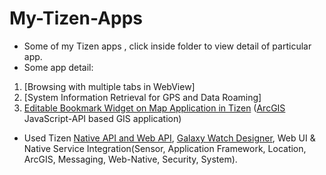 # My-Tizen-Apps
* Some of my Tizen apps , click inside folder to view detail of particular app.
* Some app detail:


1. [Browsing with multiple tabs in WebView]
2. [System Information Retrieval for GPS and Data Roaming]
3. [Editable Bookmark Widget on Map Application in Tizen](https://web.archive.org/web/20200812124246/https:/developer.tizen.org/community/tip-tech/editable-bookmark-widget-on-map-application-tizen) ([ArcGIS](https://web.archive.org/web/20220123023157/https:/developers.arcgis.com/javascript/latest/) JavaScript-API based GIS application)





* Used Tizen [Native API and Web API](https://web.archive.org/web/20210628033547/https:/docs.tizen.org/application/native/api/overview/), [Galaxy Watch Designer](https://web.archive.org/web/20211219210101/https:/developer.samsung.com/galaxy-watch-tizen/studio/overview.html), Web UI & Native Service Integration(Sensor, 
  Application Framework, Location, ArcGIS, Messaging, Web-Native, Security, System).



